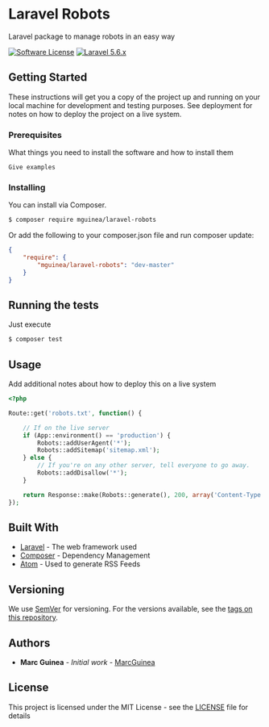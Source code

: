 # Laravel Robots

Laravel package to manage robots in an easy way

[![Software License](https://img.shields.io/badge/license-MIT-brightgreen.svg?style=flat-square)](LICENSE.md)
[![Laravel 5.6.x](https://img.shields.io/badge/Laravel-5.x-orange.svg)](http://laravel.com)

## Getting Started

These instructions will get you a copy of the project up and running on your local machine for development and testing purposes. See deployment for notes on how to deploy the project on a live system.

### Prerequisites

What things you need to install the software and how to install them

```
Give examples
```

### Installing

You can install via Composer.

```bash
$ composer require mguinea/laravel-robots
```

Or add the following to your composer.json file and run composer update:

```json
{
    "require": {
        "mguinea/laravel-robots": "dev-master"
    }
}
```

## Running the tests

Just execute

```bash
$ composer test
```

## Usage

Add additional notes about how to deploy this on a live system

```php
<?php

Route::get('robots.txt', function() {

    // If on the live server
    if (App::environment() == 'production') {
        Robots::addUserAgent('*');
        Robots::addSitemap('sitemap.xml');
    } else {
        // If you're on any other server, tell everyone to go away.
        Robots::addDisallow('*');
    }

    return Response::make(Robots::generate(), 200, array('Content-Type' => 'text/plain'));
});
```

## Built With

* [Laravel](http://www.dropwizard.io/1.0.2/docs/) - The web framework used
* [Composer](https://maven.apache.org/) - Dependency Management
* [Atom](https://rometools.github.io/rome/) - Used to generate RSS Feeds

## Versioning

We use [SemVer](http://semver.org/) for versioning. For the versions available, see the [tags on this repository](https://github.com/mguinea/laravel-robots/tags).

## Authors

* **Marc Guinea** - *Initial work* - [MarcGuinea](http://www.marcguinea.com)

## License

This project is licensed under the MIT License - see the [LICENSE](LICENSE) file for details
